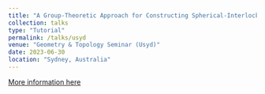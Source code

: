 ```yaml
---
title: "A Group-Theoretic Approach for Constructing Spherical-Interlocking Assemblies"
collection: talks
type: "Tutorial"
permalink: /talks/usyd
venue: "Geometry & Topology Seminar (Usyd)"
date: 2023-06-30
location: "Sydney, Australia"
---
```


[More information here](https://www.maths.usyd.edu.au/u/tillmann/2015-geometricstructures/)

